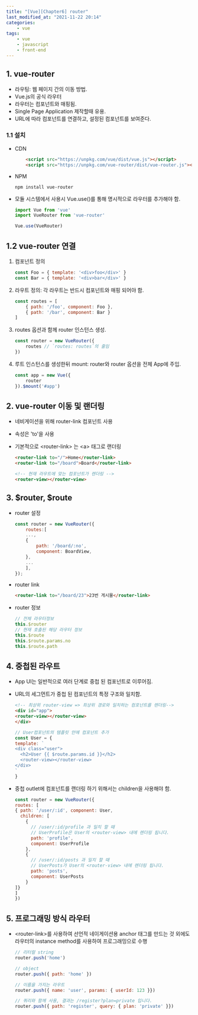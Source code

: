 ```yaml
---
title: "[Vue][Chapter6] router"
last_modified_at: "2021-11-22 20:14"
categories:
    - vue
tags:
    - vue
    - javascript
    - front-end
---
```


## 1. vue-router

* 라우팅: 웹 페이지 간의 이동 방법.
* Vue.js의 공식 라우터
* 라우터는 컴포넌트와 매핑됨.
* Single Page Application 제작할때 유용.
* URL에 따라 컴포넌트를 연결하고, 설정된 컴포넌트를 보여준다.

### 1.1 설치
* CDN

    ```html
        <script src="https://unpkg.com/vue/dist/vue.js"></script>
        <script src="https://unpkg.com/vue-router/dist/vue-router.js"></script>
    ```
*  NPM

    ```text
    npm install vue-router
    ```

* 모듈 시스템에서 사용시 Vue.use()를 통해 명시적으로 라우터를 추가해야 함.

    ```javascript
    import Vue from 'vue'
    import VueRouter from 'vue-router'

    Vue.use(VueRouter)
    ```

## 1.2 vue-router 연결

1. 컴포넌트 정의

    ```js
    const Foo = { template: '<div>foo</div>' }
    const Bar = { template: '<div>bar</div>' }
    ```

2. 라우트 정의: 각 라우트는 반드시 컴포넌트와 매핑 되어야 함.

    ```js
    const routes = [
        { path: '/foo', component: Foo },
        { path: '/bar', component: Bar }
    ]
    ```

3. routes 옵션과 함께 router 인스턴스 생성.

    ```js
    const router = new VueRouter({
        routes // `routes: routes`의 줄임
    })
    ```

4. 루트 인스턴스를 생성한뒤 mount: router와 router 옵션을 전체 App에 주입.

    ```js
    const app = new Vue({
        router
    }).$mount('#app')
    ```    

## 2. vue-router 이동 및 랜더링

* 네비게이션을 위해 router-link 컴포넌트 사용
* 속성은 'to'을 사용
* 기본적으로 \<router-link\> 는  \<a\> 태그로 랜더링

    ```html
    <router-link to="/">Home</router-link>
    <router-link to="/board">Board</router-link>
    ```

    ```html
    <!-- 현재 라우트에 맞는 컴포넌트가 렌더링 -->
    <router-view></router-view>
    ```


## 3. $router, $route

* router 설정

    ```js
    const router = new VueRouter({
        routes:[
        ...,
        {
            path: '/board/:no',
            component: BoardView,
        },
        ...
        ],
    });
    ```

* router link

    ```html
    <router-link to="/board/23">23번 게시물</router-link>
    ```

* router 정보

    ```js
    // 전체 라우터정보
    this.$router
    // 현재 호출된 해당 라우터 정보
    this.$route
    this.$route.params.no
    this.$route.path
    ```

## 4. 중첩된 라우트
* App UI는 일반적으로 여러 단계로 중첩 된 컴포넌트로 이루어짐.
* URL의 세그먼트가 중첩 된 컴포넌트의 특정 구조와 일치함.

    ```html
    <!-- 최상위 router-view => 최상위 경로와 일치하는 컴포넌트를 렌더링-->
    <div id="app">
    <router-view></router-view>
    </div>
    ```

    ```js
    // User컴포넌트의 템플릿 안에 컴포넌트 추가
    const User = {
    template: `
    <div class="user">
      <h2>User {{ $route.params.id }}</h2>
      <router-view></router-view>
    </div>
    `
    }
    ```
* 중첩 outlet에 컴포넌트를 랜더링 하기 위해서는 children을 사용해야 함.

    ```js
    const router = new VueRouter({
  routes: [
    { path: '/user/:id', component: User,
      children: [
        {
          // /user/:id/profile 과 일치 할 때
          // UserProfile은 User의 <router-view> 내에 렌더링 됩니다.
          path: 'profile',
          component: UserProfile
        },
        {
          // /user/:id/posts 과 일치 할 때
          // UserPosts가 User의 <router-view> 내에 렌더링 됩니다.
          path: 'posts',
          component: UserPosts
        }
    ]}
    ]
    })
    ```

## 5. 프로그래밍 방식 라우터
* \<router-link\>를 사용하여 선언적 네이게이션용 anchor 태그를 만드는 것 외에도 라우터의 instance method를 사용하여 프로그래밍으로 수행

    ```js
    // 리터럴 string
    router.push('home')

    // object
    router.push({ path: 'home' })

    // 이름을 가지는 라우트
    router.push({ name: 'user', params: { userId: 123 }})

    // 쿼리와 함께 사용, 결과는 /register?plan=private 입니다.
    router.push({ path: 'register', query: { plan: 'private' }})
    ```